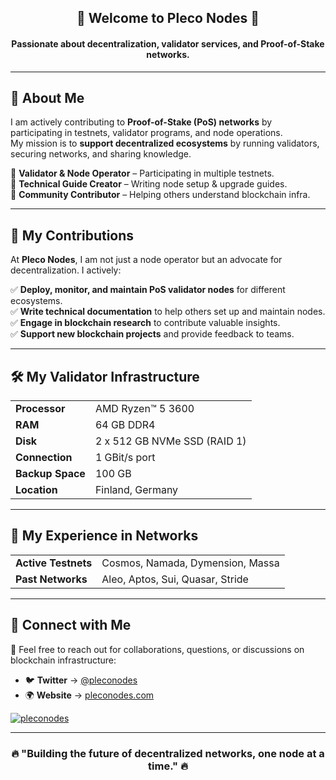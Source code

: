 <h2 align="center">👾 Welcome to Pleco Nodes 🧪</h2>
<h4 align="center">Passionate about decentralization, validator services, and Proof-of-Stake networks.</h4>

---

## 🚀 About Me
I am actively contributing to **Proof-of-Stake (PoS) networks** by participating in testnets, validator programs, and node operations.  
My mission is to **support decentralized ecosystems** by running validators, securing networks, and sharing knowledge.  

🔹 **Validator & Node Operator** – Participating in multiple testnets.  
🔹 **Technical Guide Creator** – Writing node setup & upgrade guides.  
🔹 **Community Contributor** – Helping others understand blockchain infra.  

---

## 🎯 My Contributions
At **Pleco Nodes**, I am not just a node operator but an advocate for decentralization. I actively:  

✅ **Deploy, monitor, and maintain PoS validator nodes** for different ecosystems.  
✅ **Write technical documentation** to help others set up and maintain nodes.  
✅ **Engage in blockchain research** to contribute valuable insights.  
✅ **Support new blockchain projects** and provide feedback to teams.  

---

## 🛠️ My Validator Infrastructure
<table align="center">
  <tr>
    <td><strong>Processor</strong></td>
    <td>AMD Ryzen™ 5 3600</td>
  </tr>
  <tr>
    <td><strong>RAM</strong></td>
    <td>64 GB DDR4</td>
  </tr>
  <tr>
    <td><strong>Disk</strong></td>
    <td>2 x 512 GB NVMe SSD (RAID 1)</td>
  </tr>
  <tr>
    <td><strong>Connection</strong></td>
    <td>1 GBit/s port</td>
  </tr>
  <tr>
    <td><strong>Backup Space</strong></td>
    <td>100 GB</td>
  </tr>
  <tr>
    <td><strong>Location</strong></td>
    <td>Finland, Germany</td>
  </tr>
</table>

---

## 🔗 My Experience in Networks
<table align="center">
  <tr>
    <td><strong>Active Testnets</strong></td>
    <td>Cosmos, Namada, Dymension, Massa</td>
  </tr>
  <tr>
    <td><strong>Past Networks</strong></td>
    <td>Aleo, Aptos, Sui, Quasar, Stride</td>
  </tr>
</table>

---

## 📡 Connect with Me
📩 Feel free to reach out for collaborations, questions, or discussions on blockchain infrastructure:

- 🐦 **Twitter** → [@pleconodes](https://twitter.com/pleconodes)  
- 🌍 **Website** → [pleconodes.com](https://pleconodes.com)  

<p align="left"> <a href="https://twitter.com/pleconodes" target="blank"><img src="https://img.shields.io/twitter/follow/pleconodes?logo=twitter&style=for-the-badge" alt="pleconodes" /></a> </p>

---

<h3 align="center">🔥 "Building the future of decentralized networks, one node at a time." 🔥</h3>

